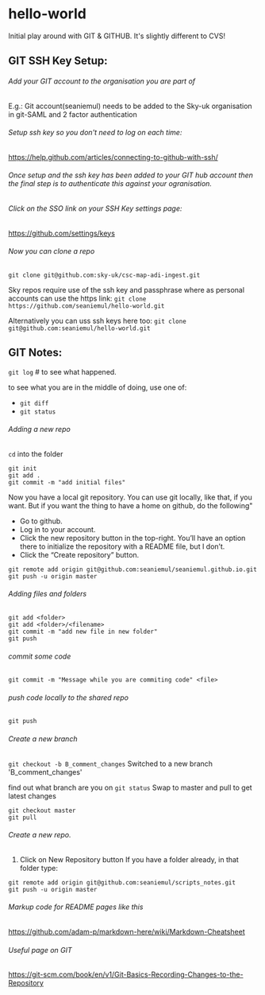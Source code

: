 # hello-world

Initial play around with GIT & GITHUB. It's slightly different to CVS!

## GIT SSH Key Setup:

###### Add your GIT account to the organisation you are part of
E.g.: Git account(seaniemul) needs to be added to the Sky-uk organisation in git-SAML and 2 factor authentication

###### Setup ssh key so you don't need to log on each time:
https://help.github.com/articles/connecting-to-github-with-ssh/
###### Once setup and the ssh key has been added to your GIT hub account then the final step is to authenticate this against your ogranisation. 
###### Click on the SSO link on your SSH Key settings page: 
https://github.com/settings/keys

###### Now you can clone a repo
`git clone git@github.com:sky-uk/csc-map-adi-ingest.git`

Sky repos require use of the ssh key and passphrase where as personal accounts can use the https link:
`git clone https://github.com/seaniemul/hello-world.git`

Alternatively you can uss ssh keys here too:
`git clone git@github.com:seaniemul/hello-world.git`

## GIT Notes:
`git log` # to see what happened.

to see what you are in the middle of doing, use one of:
* `git diff`
* `git status`

###### Adding a new repo
`cd` into the folder
```
git init
git add .
git commit -m "add initial files"
```
Now you have a local git repository. You can use git locally, like that, if you want. But if you want the thing to have a home on github, do the following"
* Go to github.
* Log in to your account.
* Click the new repository button in the top-right. You’ll have an option there to initialize the repository with a README file, but I don’t.
* Click the “Create repository” button.

```
git remote add origin git@github.com:seaniemul/seaniemul.github.io.git
git push -u origin master
 ```
 
###### Adding files and folders
```
git add <folder>
git add <folder>/<filename>
git commit -m "add new file in new folder"
git push
```

###### commit some code
`git commit -m "Message while you are commiting code" <file>`

###### push code locally to the shared repo
`git push`

###### Create a new branch
`git checkout -b B_comment_changes`
Switched to a new branch 'B_comment_changes'

find out what branch are you on
`git status`
Swap to master and pull to get latest changes
```
git checkout master
git pull
```

###### Create a new repo.
1. Click on New Repository button
If you have a folder already, in that folder type: 
```
git remote add origin git@github.com:seaniemul/scripts_notes.git
git push -u origin master
```

###### Markup code for README pages like this
https://github.com/adam-p/markdown-here/wiki/Markdown-Cheatsheet 

###### Useful page on GIT
https://git-scm.com/book/en/v1/Git-Basics-Recording-Changes-to-the-Repository
